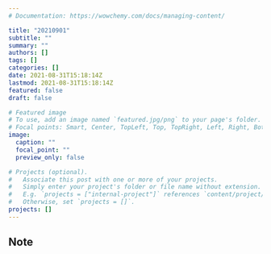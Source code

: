 ```yaml
---
# Documentation: https://wowchemy.com/docs/managing-content/

title: "20210901"
subtitle: ""
summary: ""
authors: []
tags: []
categories: []
date: 2021-08-31T15:18:14Z
lastmod: 2021-08-31T15:18:14Z
featured: false
draft: false

# Featured image
# To use, add an image named `featured.jpg/png` to your page's folder.
# Focal points: Smart, Center, TopLeft, Top, TopRight, Left, Right, BottomLeft, Bottom, BottomRight.
image:
  caption: ""
  focal_point: ""
  preview_only: false

# Projects (optional).
#   Associate this post with one or more of your projects.
#   Simply enter your project's folder or file name without extension.
#   E.g. `projects = ["internal-project"]` references `content/project/deep-learning/index.md`.
#   Otherwise, set `projects = []`.
projects: []
---
```


## Note

